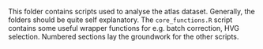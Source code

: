 This folder contains scripts used to analyse the atlas dataset. Generally, the folders should be quite self explanatory. The `core_functions.R` script contains some useful wrapper functions for e.g. batch correction, HVG selection. Numbered sections lay the groundwork for the other scripts.